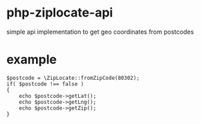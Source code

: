 php-ziplocate-api
=================

simple api implementation to get geo coordinates from postcodes


example
=================

    $postcode = \ZipLocate::fromZipCode(80302);
    if( $postcode !== false )
    {
        echo $postcode->getLat();
        echo $postcode->getLng();
        echo $postcode->getZip();
    }